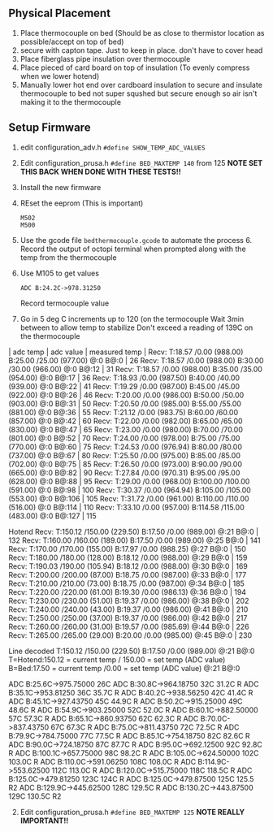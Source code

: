 

## Physical Placement

1. Place thermocouple on bed (Should be as close to thermistor location as possible/accept on top of bed)
2. secure with capton tape.  Just to keep in place.  don't have to cover head
3. Place fiberglass pipe insulation over thermocouple
4. Place pieced of card board on top of insulation (To evenly compress when we lower hotend)
5. Manually lower hot end over cardboard insulation to secure and insulate thermocouple to bed not super squshed but secure enough so air isn't making it to the thermocouple

## Setup Firmware
1. edit configuration_adv.h
    `#define SHOW_TEMP_ADC_VALUES`
2. Edit configuration_prusa.h
   `#define BED_MAXTEMP 140` from 125
   **NOTE SET THIS BACK WHEN DONE WITH THESE TESTS!!**
3. Install the new firmware
4. REset the eeprom (This is important)
    ```
    M502
    M500
    ```
5. Use the gcode file `bedthermocouple.gcode` to automate the process
	6. Record the output of octopi terminal when prompted along with the temp from the thermocouple
6. Use M105 to get values
    ```
    ADC B:24.2C->978.31250
    ```
    Record termocouple value
    
7. Go in 5 deg C increments up to 120 (on the termocouple
   Wait 3min between to allow temp to stabilize
   Don't exceed a reading of 139C on the thermocouple

| adc temp | adc value | measured temp |
Recv:  T:18.57 /0.00 (988.00) B:25.00 /25.00 (977.00) @:0 B@:0 | 26
Recv:  T:18.57 /0.00 (988.00) B:30.00 /30.00 (966.00) @:0 B@:12 | 31
Recv:  T:18.57 /0.00 (988.00) B:35.00 /35.00 (954.00) @:0 B@:17 | 36
Recv:  T:18.93 /0.00 (987.50) B:40.00 /40.00 (939.00) @:0 B@:22 | 41
Recv:  T:19.29 /0.00 (987.00) B:45.00 /45.00 (922.00) @:0 B@:26 | 46
Recv:  T:20.00 /0.00 (986.00) B:50.00 /50.00 (903.00) @:0 B@:31 | 50
Recv:  T:20.50 /0.00 (985.00) B:55.00 /55.00 (881.00) @:0 B@:36 | 55
Recv:  T:21.12 /0.00 (983.75) B:60.00 /60.00 (857.00) @:0 B@:42 | 60
Recv:  T:22.00 /0.00 (982.00) B:65.00 /65.00 (830.00) @:0 B@:47 | 65
Recv:  T:23.00 /0.00 (980.00) B:70.00 /70.00 (801.00) @:0 B@:52 | 70
Recv:  T:24.00 /0.00 (978.00) B:75.00 /75.00 (770.00) @:0 B@:60 | 75
Recv:  T:24.53 /0.00 (976.94) B:80.00 /80.00 (737.00) @:0 B@:67 | 80
Recv:  T:25.50 /0.00 (975.00) B:85.00 /85.00 (702.00) @:0 B@:75 | 85
Recv:  T:26.50 /0.00 (973.00) B:90.00 /90.00 (665.00) @:0 B@:82 | 90
Recv:  T:27.84 /0.00 (970.31) B:95.00 /95.00 (628.00) @:0 B@:88 | 95
Recv:  T:29.00 /0.00 (968.00) B:100.00 /100.00 (591.00) @:0 B@:98 | 100
Recv:  T:30.37 /0.00 (964.94) B:105.00 /105.00 (553.00) @:0 B@:106 | 105
Recv:  T:31.72 /0.00 (961.00) B:110.00 /110.00 (516.00) @:0 B@:114 | 110
Recv:  T:33.10 /0.00 (957.00) B:114.58 /115.00 (483.00) @:0 B@:127 | 115

Hotend
Recv:  T:150.12 /150.00 (229.50) B:17.50 /0.00 (989.00) @:21 B@:0 | 132
Recv:  T:160.00 /160.00 (189.00) B:17.50 /0.00 (989.00) @:25 B@:0 | 141
Recv:  T:170.00 /170.00 (155.00) B:17.97 /0.00 (988.25) @:27 B@:0 | 150
Recv:  T:180.00 /180.00 (128.00) B:18.12 /0.00 (988.00) @:29 B@:0 | 159
Recv:  T:190.03 /190.00 (105.94) B:18.12 /0.00 (988.00) @:30 B@:0 | 169
Recv:  T:200.00 /200.00 (87.00) B:18.75 /0.00 (987.00) @:33 B@:0 | 177
Recv:  T:210.00 /210.00 (73.00) B:18.75 /0.00 (987.00) @:34 B@:0 | 185
Recv:  T:220.00 /220.00 (61.00) B:19.30 /0.00 (986.13) @:36 B@:0 | 194
Recv:  T:230.00 /230.00 (51.00) B:19.37 /0.00 (986.00) @:38 B@:0 | 202
Recv:  T:240.00 /240.00 (43.00) B:19.37 /0.00 (986.00) @:41 B@:0 | 210
Recv:  T:250.00 /250.00 (37.00) B:19.37 /0.00 (986.00) @:42 B@:0 | 217
Recv:  T:260.00 /260.00 (31.00) B:19.57 /0.00 (985.69) @:44 B@:0 | 226
Recv:  T:265.00 /265.00 (29.00) B:20.00 /0.00 (985.00) @:45 B@:0 | 230

Line decoded
T:150.12 /150.00 (229.50) B:17.50 /0.00 (989.00) @:21 B@:0
T=Hotend:150.12 = current temp / 150.00 = set temp (ADC value)
B=Bed:17.50 = current temp /0.00 = set temp (ADC value) @:21 B@:0




 
ADC B:25.6C->975.75000 26C
ADC B:30.8C->964.18750 32C 31.2C R
ADC B:35.1C->953.81250 36C 35.7C R
ADC B:40.2C->938.56250 42C 41.4C R
ADC B:45.1C->927.43750 45C 44.9C R
ADC B:50.2C->915.25000 49C 48.6C R
ADC B:54.9C->903.25000 52C 52.0C R
ADC B:60.1C->882.50000 57C 57.3C R
ADC B:65.1C->860.93750 62C 62.3C R
ADC B:70.0C->837.43750 67C 67.3C R
ADC B:75.0C->811.43750 72C 72.5C R
ADC B:79.9C->784.75000 77C 77.5C R
ADC B:85.1C->754.18750 82C 82.6C R
ADC B:90.0C->724.18750 87C 87.7C R
ADC B:95.0C->692.12500 92C 92.8C R
ADC B:100.1C->657.75000 98C 98.2C R
ADC B:105.0C->624.50000 102C 103.0C R
ADC B:110.0C->591.06250 108C 108.0C R
ADC B:114.9C->553.62500 112C 113.0C R
ADC B:120.0C->515.75000 118C 118.5C R
ADC B:125.0C->479.81250 123C 124C R
ADC B:125.0C->479.87500 125C 125.5 R2
ADC B:129.9C->445.62500 128C 129.5C R
ADC B:130.2C->443.87500 129C 130.5C R2


2. Edit configuration_prusa.h
   `#define BED_MAXTEMP 125`
    **NOTE REALLY IMPORTANT!!**
<!--stackedit_data:
eyJoaXN0b3J5IjpbMTk1MjM0NDc1OCwxNzg1NTE5MzQ0LC00MD
Q4MTA0NDMsLTk4MDg4NDE1Myw0OTI4NTM2OTAsLTEzNjY3NTM2
NjMsODE1ODYzNjc2LDE0MTkxNjY4MTgsLTIyOTYwMDI1OCwtMT
E4NzEzMDkyMSwxMDk5Mzg3NjE3LC0xOTY4MTUxNzk1LDIxMzAx
NjQzNDEsLTE4MzgwODIyMDQsLTIwNzEwMDYzMDEsMzY2MTAxMj
U0LDkyNDA3Mjc2MSwtMjY2NDI0NzMwLDQ3MDA1NDI0MCwtNTE5
MTgzNTA2XX0=
-->